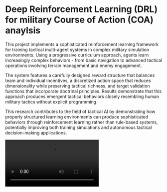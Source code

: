 # Deep Reinforcement Learning (DRL) for military Course of Action (COA) anaylsis

This project implements a sophisticated reinforcement learning framework for training tactical multi-agent systems in complex military simulation environments. Using a progressive curriculum approach, agents learn increasingly complex behaviors - from basic navigation to advanced tactical operations involving terrain management and enemy engagement.

The system features a carefully designed reward structure that balances team and individual incentives, a discretized action space that reduces dimensionality while preserving tactical richness, and target validation functions that incorporate doctrinal principles. Results demonstrate that this approach produces emergent tactical behaviors closely resembling human military tactics without explicit programming.

This research contributes to the field of tactical AI by demonstrating how properly structured learning environments can produce sophisticated behaviors through reinforcement learning rather than rule-based systems, potentially improving both training simulations and autonomous tactical decision-making applications.

![Agents in action](https://github.com/ModSim-Steve/EEL_6812_Project/blob/main/Demos/Scen1Episode.mp4)
